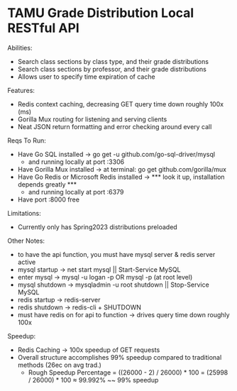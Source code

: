 # TAMU Grade Distribution Local RESTful API

Abilities: 
- Search class sections by class type, and their grade distributions
- Search class sections by professor, and their grade distributions
- Allows user to specify time expiration of cache

Features:
- Redis context caching, decreasing GET query time down roughly 100x (ms)
- Gorilla Mux routing for listening and serving clients
- Neat JSON return formatting and error checking around every call

Reqs To Run:
- Have Go SQL installed -> go get -u github.com/go-sql-driver/mysql
    - and running locally at port :3306
- Have Gorilla Mux installed -> at terminal: go get github.com/gorilla/mux
- Have Go Redis or Microsoft Redis installed -> *** look it up, installation depends greatly ***
    - and running locally at port :6379
- Have port :8000 free

Limitations:
- Currently only has Spring2023 distributions preloaded

Other Notes:
- to have the api function, you must have mysql server & redis server active
- mysql startup -> net start mysql || Start-Service MySQL
- enter mysql -> mysql -u logan -p OR mysql -p (at root level)
- mysql shutdown -> mysqladmin -u root shutdown || Stop-Service MySQL
- redis startup -> redis-server
- redis shutdown -> redis-cli + SHUTDOWN
- must have redis on for api to function -> drives query time down roughly 100x

Speedup:
- Redis Caching -> 100x speedup of GET requests
- Overall structure accomplishes 99% speedup compared to traditional methods (26ec on avg trad.)
    - Rough Speedup Percentage = ((26000 - 2) / 26000) * 100 = (25998 / 26000) * 100 ≈ 99.992% ~~ 99% speedup
